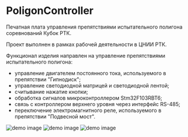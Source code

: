 # PoligonController
Печатная плата управления препятствиями испытательного полигона соревнований Кубок РТК.

Проект выполнен в рамках рабочей деятельности в ЦНИИ РТК.

Функционал изделия направлен на управление препятствиями испытательного полигона:

- управление двигателем постоянного тока, используемого в препятствии "Гипнодиск";
- управление светодиодной матрицей и светодиодной лентой;
- считывание нажатие кнопки;
- обработка сигналов микроконтроллером Stm32F103RBT6;
- связь с контроллером верхнего уровня через интерфейс RS-485;
- переключение электромагнитного реле, используемого в препятствии "Подвесной мост".

![demo image](https://github.com/VasiliyPodlesniy/PhotoForRepositories/blob/master/CupRTC.jpg)
![demo image](https://github.com/VasiliyPodlesniy/PhotoForRepositories/blob/master/Stove.PNG)
![demo image](https://github.com/VasiliyPodlesniy/PhotoForRepositories/blob/master/PoligonButton.JPG)
